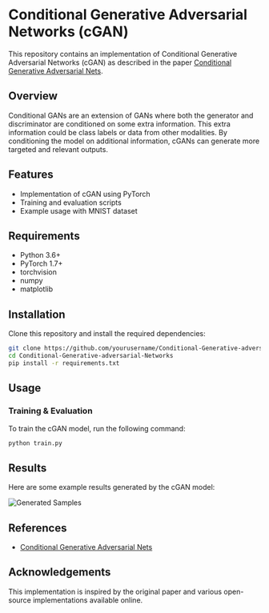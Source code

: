# Conditional Generative Adversarial Networks (cGAN)

This repository contains an implementation of Conditional Generative Adversarial Networks (cGAN) as described in the paper [Conditional Generative Adversarial Nets](https://arxiv.org/abs/1411.1784).

## Overview

Conditional GANs are an extension of GANs where both the generator and discriminator are conditioned on some extra information. This extra information could be class labels or data from other modalities. By conditioning the model on additional information, cGANs can generate more targeted and relevant outputs.

## Features

- Implementation of cGAN using PyTorch
- Training and evaluation scripts
- Example usage with MNIST dataset

## Requirements

- Python 3.6+
- PyTorch 1.7+
- torchvision
- numpy
- matplotlib

## Installation

Clone this repository and install the required dependencies:

```bash
git clone https://github.com/yourusername/Conditional-Generative-adversarial-Networks.git
cd Conditional-Generative-adversarial-Networks
pip install -r requirements.txt
```

## Usage

### Training & Evaluation

To train the cGAN model, run the following command:

```bash
python train.py 
```



## Results

Here are some example results generated by the cGAN model:

![Generated Samples](generated_images)

## References

- [Conditional Generative Adversarial Nets](https://arxiv.org/abs/1411.1784)


## Acknowledgements

This implementation is inspired by the original paper and various open-source implementations available online.
